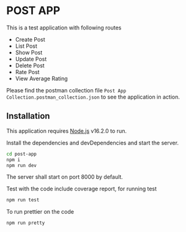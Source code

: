 # POST APP

This is a test application with following routes

- Create Post
- List Post
- Show Post
- Update Post
- Delete Post
- Rate Post
- View Average Rating

Please find the postman collection file `Post App Collection.postman_collection.json` to see the application in action.

## Installation

This application requires [Node.js](https://nodejs.org/) v16.2.0 to run.

Install the dependencies and devDependencies and start the server.

```sh
cd post-app
npm i
npm run dev
```
The server shall start on port 8000 by default.

Test with the code include coverage report, for running test

```sh
npm run test
```

To run prettier on the code
```sh
npm run pretty
```